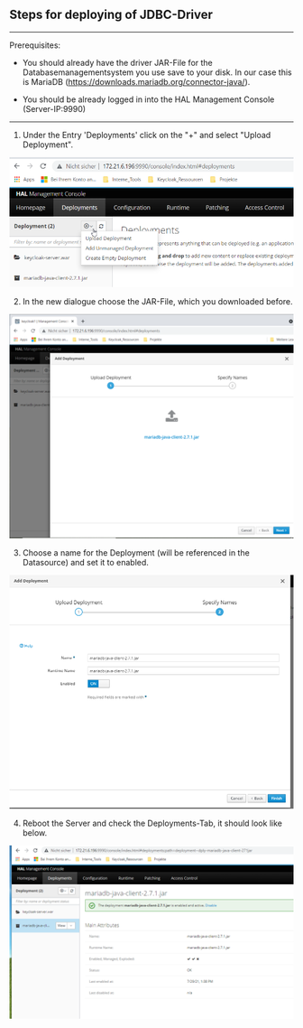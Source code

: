 ## Steps for deploying of JDBC-Driver
---

Prerequisites:
* You should already have the driver JAR-File for the Databasemanagementsystem you use save to your disk.
In our case this is MariaDB (https://downloads.mariadb.org/connector-java/).

* You should be already logged in into the HAL Management Console (Server-IP:9990)

---

1. Under the Entry 'Deployments' 
   click on the "+" and select "Upload Deployment".

<!-- <img src="A_Upload_Driver.png" alt="" width="50%"/> --> 

 ![Deployment Step1](./images/A_Upload_Driver.png)

2. In the new dialogue choose the JAR-File, which you downloaded before. 

 ![Deployment Step2](./images/00-WildFly-Deploy.png)

3. Choose a name for the Deployment (will be referenced in the Datasource) and set it to enabled.

 ![Deployment Step3](./images/01-WildFly-Deploy.png)

4. Reboot the Server and check the Deployments-Tab, it should look like below.

 ![Deployment Step4](./images/02-WildFly-Deploy.png)


